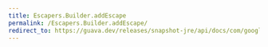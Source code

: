 ```yaml
---
title: Escapers.Builder.addEscape
permalink: /Escapers.Builder.addEscape/
redirect_to: https://guava.dev/releases/snapshot-jre/api/docs/com/google/common/escape/Escapers.Builder.html#addEscape-char-java.lang.String-
---
```

